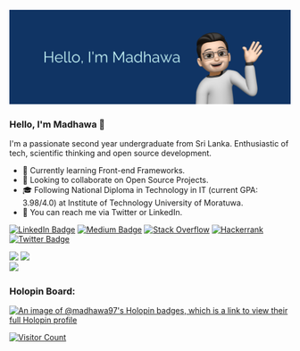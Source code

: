 [![Madhawa's GitHub Banner](./assets/banner.png)](https://www.linkedin.com/in/madhawamm/)

### Hello, I'm Madhawa 👋

I'm a passionate second year undergraduate from Sri Lanka. Enthusiastic of tech, scientific thinking and open source development.

- 🌱 Currently learning Front-end Frameworks.
- 👯 Looking to collaborate on Open Source Projects.
- 🎓 Following National Diploma in Technology in IT (current GPA: 3.98/4.0) at Institute of Technology University of Moratuwa.
- 💬 You can reach me via Twitter or LinkedIn.

[![LinkedIn Badge](https://img.shields.io/badge/LinkedIn-0077B5?style=for-the-badge&logo=linkedin&logoColor=white)](https://www.linkedin.com/in/madhawamm/)
[![Medium Badge](https://img.shields.io/badge/Medium-12100E?style=for-the-badge&logo=medium&logoColor=white)](https://medium.com/@madhawa97)
[![Stack Overflow](https://img.shields.io/badge/-Stackoverflow-FE7A16?style=for-the-badge&logo=stack-overflow&logoColor=white)](https://stackoverflow.com/users/10317115/madhawa-monarawila)
[![Hackerrank](https://img.shields.io/badge/-Hackerrank-2EC866?style=for-the-badge&logo=HackerRank&logoColor=white)](https://www.hackerrank.com/MadhawaMonara)
[![Twitter Badge](https://img.shields.io/badge/Twitter-1DA1F2?style=for-the-badge&logo=twitter&logoColor=white)](https://twitter.com/MadhawaMonara)

<div>
  <img height="225" src="https://github-readme-stats.vercel.app/api?username=madhawa97&show_icons=true&theme=nord&include_all_commits=true&count_private=true"/>
  <img height="225" src="https://github-readme-stats.vercel.app/api/top-langs/?username=madhawa97&theme=nord&hide=jupyter%20notebook,hack"/></br>
  <img height="225" src="https://streak-stats.demolab.com?user=madhawa97&theme=nord&mode=weekly"/>
</div>

<h3 align="left">Holopin Board:</h3>

[![An image of @madhawa97's Holopin badges, which is a link to view their full Holopin profile](https://holopin.me/madhawa97)](https://holopin.io/@madhawa97)


[![Visitor Count](https://komarev.com/ghpvc/?username=madhawa97&style=for-the-badge&color=blueviolet)]()
